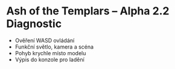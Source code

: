 
# Ash of the Templars – Alpha 2.2 Diagnostic

- Ověření WASD ovládání
- Funkční světlo, kamera a scéna
- Pohyb krychle místo modelu
- Výpis do konzole pro ladění
